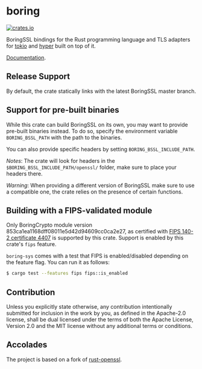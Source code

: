 # boring

[![crates.io](https://img.shields.io/crates/v/boring.svg)](https://crates.io/crates/boring)

BoringSSL bindings for the Rust programming language and TLS adapters for [tokio](https://github.com/tokio-rs/tokio)
and [hyper](https://github.com/hyperium/hyper) built on top of it.

[Documentation](https://docs.rs/boring).

## Release Support

By default, the crate statically links with the latest BoringSSL master branch.

## Support for pre-built binaries

While this crate can build BoringSSL on its own, you may want to provide pre-built binaries instead.
To do so, specify the environment variable `BORING_BSSL_PATH` with the path to the binaries.

You can also provide specific headers by setting `BORING_BSSL_INCLUDE_PATH`.

_Notes_: The crate will look for headers in the `$BORING_BSSL_INCLUDE_PATH/openssl/` folder, make sure to place your headers there.

_Warning_: When providing a different version of BoringSSL make sure to use a compatible one, the crate relies on the presence of certain functions.

## Building with a FIPS-validated module

Only BoringCrypto module version 853ca1ea1168dff08011e5d42d94609cc0ca2e27, as certified with
[FIPS 140-2 certificate 4407](https://csrc.nist.gov/projects/cryptographic-module-validation-program/certificate/4407)
is supported by this crate. Support is enabled by this crate's `fips` feature.

`boring-sys` comes with a test that FIPS is enabled/disabled depending on the feature flag. You can run it as follows:

```bash
$ cargo test --features fips fips::is_enabled
```

## Contribution

Unless you explicitly state otherwise, any contribution intentionally
submitted for inclusion in the work by you, as defined in the Apache-2.0
license, shall be dual licensed under the terms of both the Apache License,
Version 2.0 and the MIT license without any additional terms or conditions.

## Accolades

The project is based on a fork of [rust-openssl](https://github.com/sfackler/rust-openssl).

